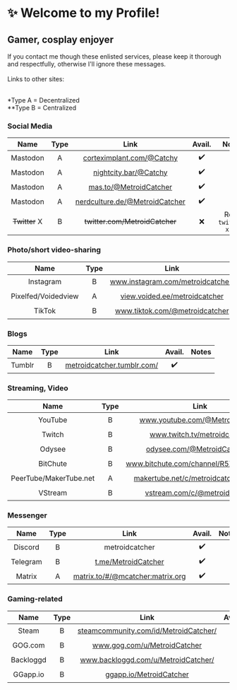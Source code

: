 # ✨ Welcome to my Profile!

## Gamer, cosplay enjoyer
If you contact me though these enlisted services, please keep it thorough and respectfully, otherwise I'll ignore these messages.<br><br>
Links to other sites:<br><br>

*Type A = Decentralized<br>
**Type B = Centralized

### Social Media
| Name | Type | Link | Avail. | Notes |
| :-: | :-: | :-: | :-: | :-: |
| Mastodon | A | <a href="https://corteximplant.com/@Catchy" rel="me" target="_blank">corteximplant.com/@Catchy<a> | ✔️ |
| Mastodon | A | <a href="https://nightcity.bar/@Catchy" rel="me" target="_blank">nightcity.bar/@Catchy<a> | ✔️ |
| Mastodon | A | <a href="https://mas.to/@MetroidCatcher" rel="me" target="_blank">mas.to/@MetroidCatcher<a> | ✔️ |
| Mastodon | A | <a href="https://nerdculture.de/@MetroidCatcher" rel="me" target="_blank">nerdculture.de/@MetroidCatcher<a> | ✔️ |
| ~~Twitter~~ X | B | ~~twitter.com/MetroidCatcher~~ | ❌ | Read `twitter-x.md` |

### Photo/short video-sharing
| Name | Type | Link | Avail. | Notes |
| :-: | :-: | :-: | :-: | :-: |
| Instagram | B | <a href="https://www.instagram.com/metroidcatcher/" rel="nofollow" target="_blank">www.instagram.com/metroidcatcher/<a> | ✔️ |
| Pixelfed/Voidedview | A | <a href="https://view.voided.ee/metroidcatcher" rel="nofollow" target="_blank">view.voided.ee/metroidcatcher<a> | ✔️ |
| TikTok | B | <a href="https://www.tiktok.com/@metroidcatcher" rel="nofollow" target="_blank">www.tiktok.com/@metroidcatcher<a> | ✔️ |


### Blogs
| Name | Type | Link | Avail. | Notes |
| :-: | :-: | :-: | :-: | :-: |
| Tumblr | B | <a href="https://metroidcatcher.tumblr.com/" rel="nofollow" target="_blank">metroidcatcher.tumblr.com/<a> | ✔️ |

### Streaming, Video
| Name | Type | Link | Avail. | Notes |
| :-: | :-: | :-: | :-: | :-: |
| YouTube | B | <a href="https://www.youtube.com/@MetroidCatchy" rel="nofollow" target="_blank">www.youtube.com/@MetroidCatchy<a> | ✔️ |
| Twitch | B | <a href="https://www.twitch.tv/metroidcatcher" rel="nofollow" target="_blank">www.twitch.tv/metroidcatcher<a> | ✔️ |
| Odysee | B | <a href="https://odysee.com/@MetroidCatcher:a" rel="nofollow" target="_blank">odysee.com/@MetroidCatcher:a<a> | ✔️ |
| BitChute | B | <a href="https://www.bitchute.com/channel/R5ZkOPi8S0yQ/" rel="nofollow" target="_blank">www.bitchute.com/channel/R5ZkOPi8S0yQ/<a> | ✔️ |
| PeerTube/MakerTube.net | A | <a href="https://makertube.net/c/metroidcatcher/videos" rel="nofollow" target="_blank">makertube.net/c/metroidcatcher/videos<a> | ✔️ |
| VStream | B | <a href="https://vstream.com/c/@metroidcatcher" rel="nofollow" target="_blank">vstream.com/c/@metroidcatcher<a> | ✔️ |

### Messenger
| Name | Type | Link | Avail. | Notes |
| :-: | :-: | :-: | :-: | :-: |
| Discord | B | metroidcatcher | ✔️ |
| Telegram | B | <a href="https://t.me/MetroidCatcher" rel="nofollow" target="_blank">t.me/MetroidCatcher<a> | ✔️ |
| Matrix | A | <a href="https://matrix.to/#/@mcatcher:matrix.org" rel="nofollow" target="_blank">matrix.to/#/@mcatcher:matrix.org<a> | ✔️ |

### Gaming-related
| Name | Type | Link | Avail. | Notes |
| :-: | :-: | :-: | :-: | :-: |
| Steam | B | <a href="https://steamcommunity.com/id/MetroidCatcher/" rel="nofollow" target="_blank">steamcommunity.com/id/MetroidCatcher/<a> | ✔️ |
| GOG.com | B | <a href="https://www.gog.com/u/MetroidCatcher" rel="nofollow" target="_blank">www.gog.com/u/MetroidCatcher<a> | ✔️ |
| Backloggd | B | <a href="https://www.backloggd.com/u/MetroidCatcher/" rel="nofollow" target="_blank">www.backloggd.com/u/MetroidCatcher/<a> | ✔️ |
| GGapp.io | B | <a href="https://ggapp.io/MetroidCatcher" rel="nofollow" target="_blank">ggapp.io/MetroidCatcher<a> | ✔️ |
